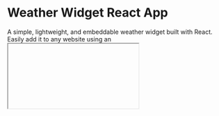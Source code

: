 # Weather Widget React App
A simple, lightweight, and embeddable weather widget built with React. Easily add it to any website using an <iframe> or <script> tag.

LIVE:[View Live] (https://tiara-weather-widget.netlify.app/)


## Technologies Used

-React 
-Parcel as the bundler.
-OpenWeatherMap API 
-BootStrap

This project was bootstrapped with [Create React App](https://github.com/facebook/create-react-app).

## Getting Started
1. Clone the Repository
2. Install Dependencies
`npm install`
3. Run the App Locally
 `npm start`

 ## Building the App

`npm build`


## Embed on Any Website

`<script src="https://your-weather-widget.netlify.app/widget.js"></script>
<weather-widget></weather-widget>`


## 🌍 API Configuration

This widget fetches weather data from OpenWeather API.
To use your own API key, update src/config.js:
`export const API_KEY = "your-api-key-here"; `


